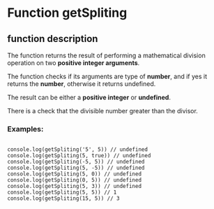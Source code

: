 # Function getSpliting

## function description

The function returns the result of performing a mathematical division operation on two __positive integer arguments__.

The function checks if its arguments are type of __number__, and
if yes it returns the __number__, otherwise it returns undefined.

The result can be either a __positive integer__ or __undefined__.

There is a check that the divisible number
greater than the divisor.

### Examples:

```

сonsole.log(getSpliting('5', 5)) // undefined
console.log(getSpliting(5, true)) // undefined
console.log(getSpliting(-5, 5)) // undefined
console.log(getSpliting(5, -5)) // undefined
console.log(getSpliting(5, 0)) // undefined
console.log(getSpliting(0, 5)) // undefined
console.log(getSpliting(5, 3)) // undefined
console.log(getSpliting(5, 5)) // 1
console.log(getSpliting(15, 5)) // 3
```
